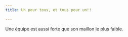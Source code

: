 ```yaml
---
title: Un pour tous, et tous pour un!!

---
```

Une équipe est aussi forte que son maillon le plus faible.